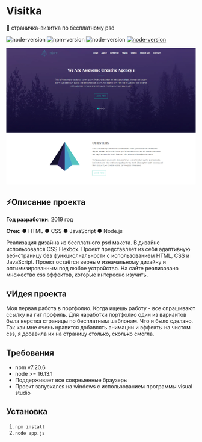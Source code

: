 # Visitka
🌚 страничка-визитка по бесплатному psd

![node-version](https://img.shields.io/badge/license-MIT-blue)
![npm-version](https://img.shields.io/badge/npm-7.20.6-red) 
![node-version](https://img.shields.io/badge/node->=16.13.1-green)
[![node-version](https://img.shields.io/badge/watch-live-blueviolet)](https://swenlii.up.railway.app/works/visitka)<!-- ccылка на проект -->

<div align="center">
<img src="public/images/visitka-1.png" width="600px">
</div>

## ⚡Описание проекта

**Год разработки**: 2019 год

**Стек**: ● HTML ● CSS ● JavaScript ● Node.js

Реализация дизайна из бесплатного psd макета. В дизайне использовался CSS Flexbox. Проект представляет из себя адаптивную веб-страницу без функциолнальности с использованием HTML, CSS и JavaScript. Проект остаётся верным изначальному дизайну и оптимизированным под любое устройство. На сайте реализовано множество css эффектов, которые интересно изучить.

## 💡Идея проекта
Моя первая работа в портфолио. Когда ищешь работу - все спрашивают ссылку на гит профиль. Для наработки портфолио один из вариантов была верстка страницы по бесплатным шаблонам. Что и было сделано. Так как мне очень нравится добавлять анимации и эффекты на чистом css, я добавила их на страницу столько, сколько смогла.

## Требования
- npm v7.20.6
- node >= 16.13.1
- Поддерживает все современные браузеры
- Проект запускался на windows с использованием программы visual studio

## Установка

1. `npm install`
2. `node app.js`
